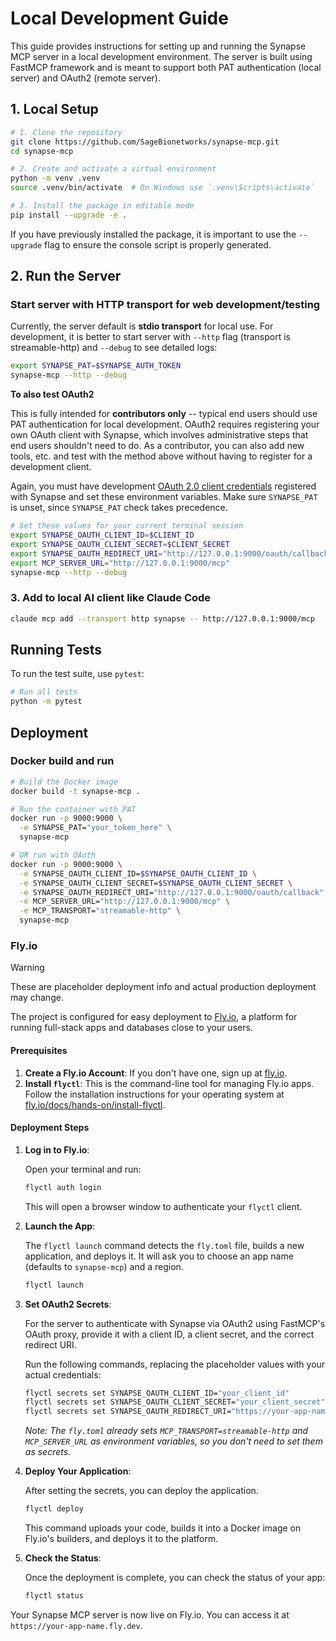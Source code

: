 # Local Development Guide

This guide provides instructions for setting up and running the Synapse MCP server in a local development environment. The server is built using FastMCP framework and is meant to support both PAT authentication (local server) and OAuth2 (remote server).

## 1. Local Setup

```bash
# 1. Clone the repository
git clone https://github.com/SageBionetworks/synapse-mcp.git
cd synapse-mcp

# 2. Create and activate a virtual environment
python -m venv .venv
source .venv/bin/activate  # On Windows use `.venv\Scripts\activate`

# 3. Install the package in editable mode
pip install --upgrade -e .
```

If you have previously installed the package, it is important to use the `--upgrade` flag to ensure the console script is properly generated.

## 2. Run the Server

### Start server with HTTP transport for web development/testing

Currently, the server default is **stdio transport** for local use. For development, it is better to start server with `--http` flag (transport is streamable-http) and `--debug` to see detailed logs:

```bash
export SYNAPSE_PAT=$SYNAPSE_AUTH_TOKEN
synapse-mcp --http --debug
```

**To also test OAuth2**

This is fully intended for **contributors only** -- typical end users should use PAT authentication for local development. OAuth2 requires registering your own OAuth client with Synapse, which involves administrative steps that end users shouldn't need to do. As a contributor, you can also add new tools, etc. and test with the method above without having to register for a development client.

Again, you must have development [OAuth 2.0 client credentials](https://help.synapse.org/docs/Using-Synapse-as-an-OAuth-Server.2048327904.html) registered with Synapse and set these environment variables. Make sure `SYNAPSE_PAT` is unset, since `SYNAPSE_PAT` check takes precedence.

```bash
# Set these values for your current terminal session
export SYNAPSE_OAUTH_CLIENT_ID=$CLIENT_ID
export SYNAPSE_OAUTH_CLIENT_SECRET=$CLIENT_SECRET
export SYNAPSE_OAUTH_REDIRECT_URI="http://127.0.0.1:9000/oauth/callback"
export MCP_SERVER_URL="http://127.0.0.1:9000/mcp"
synapse-mcp --http --debug
```

### 3. Add to local AI client like Claude Code

```bash
claude mcp add --transport http synapse -- http://127.0.0.1:9000/mcp
```

## Running Tests

To run the test suite, use `pytest`:

```bash
# Run all tests
python -m pytest
```

## Deployment 

### Docker build and run

```bash
# Build the Docker image
docker build -t synapse-mcp .

# Run the container with PAT
docker run -p 9000:9000 \
  -e SYNAPSE_PAT="your_token_here" \
  synapse-mcp

# OR run with OAuth
docker run -p 9000:9000 \
  -e SYNAPSE_OAUTH_CLIENT_ID=$SYNAPSE_OAUTH_CLIENT_ID \
  -e SYNAPSE_OAUTH_CLIENT_SECRET=$SYNAPSE_OAUTH_CLIENT_SECRET \
  -e SYNAPSE_OAUTH_REDIRECT_URI="http://127.0.0.1:9000/oauth/callback" \
  -e MCP_SERVER_URL="http://127.0.0.1:9000/mcp" \
  -e MCP_TRANSPORT="streamable-http" \
  synapse-mcp
```

### Fly.io

> [!WARNING]
> These are placeholder deployment info and actual production deployment may change.

The project is configured for easy deployment to [Fly.io](https://fly.io), a platform for running full-stack apps and databases close to your users.

#### Prerequisites

1.  **Create a Fly.io Account**: If you don't have one, sign up at [fly.io](https://fly.io).
2.  **Install `flyctl`**: This is the command-line tool for managing Fly.io apps. Follow the installation instructions for your operating system at [fly.io/docs/hands-on/install-flyctl](https://fly.io/docs/hands-on/install-flyctl/).

#### Deployment Steps

1.  **Log in to Fly.io**:

    Open your terminal and run:
    ```bash
    flyctl auth login
    ```
    This will open a browser window to authenticate your `flyctl` client.

2.  **Launch the App**:

    The `flyctl launch` command detects the `fly.toml` file, builds a new application, and deploys it. It will ask you to choose an app name (defaults to `synapse-mcp`) and a region.

    ```bash
    flyctl launch
    ```

3.  **Set OAuth2 Secrets**:

    For the server to authenticate with Synapse via OAuth2 using FastMCP's OAuth proxy, provide it with a client ID, a client secret, and the correct redirect URI.

    Run the following commands, replacing the placeholder values with your actual credentials:
    ```bash
    flyctl secrets set SYNAPSE_OAUTH_CLIENT_ID="your_client_id"
    flyctl secrets set SYNAPSE_OAUTH_CLIENT_SECRET="your_client_secret"
    flyctl secrets set SYNAPSE_OAUTH_REDIRECT_URI="https://your-app-name.fly.dev/oauth/callback"
    ```
    *Note: The `fly.toml` already sets `MCP_TRANSPORT=streamable-http` and `MCP_SERVER_URL` as environment variables, so you don't need to set them as secrets.*

4.  **Deploy Your Application**:

    After setting the secrets, you can deploy the application.
    ```bash
    flyctl deploy
    ```
    This command uploads your code, builds it into a Docker image on Fly.io's builders, and deploys it to the platform.

5.  **Check the Status**:

    Once the deployment is complete, you can check the status of your app:
    ```bash
    flyctl status
    ```

Your Synapse MCP server is now live on Fly.io. You can access it at `https://your-app-name.fly.dev`.

